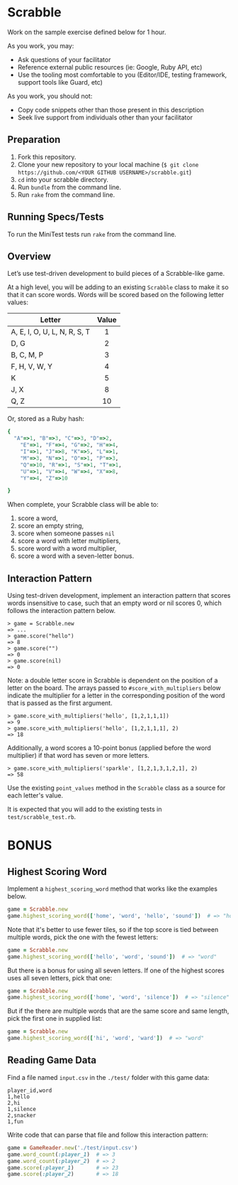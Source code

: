 # Scrabble

Work on the sample exercise defined below for 1 hour.

As you work, you may:

* Ask questions of your facilitator
* Reference external public resources (ie: Google, Ruby API, etc)
* Use the tooling most comfortable to you (Editor/IDE, testing framework, support tools like Guard, etc)

As you work, you should not:

* Copy code snippets other than those present in this description
* Seek live support from individuals other than your facilitator

## Preparation

1. Fork this repository.
2. Clone your new repository to your local machine (`$ git clone https://github.com/<YOUR GITHUB USERNAME>/scrabble.git`)
3. `cd` into your scrabble directory.
4. Run `bundle` from the command line.
5. Run `rake` from the command line.

## Running Specs/Tests

To run the MiniTest tests run `rake` from the command line.

## Overview

Let’s use test-driven development to build pieces of a Scrabble-like game.

At a high level, you will be adding to an existing `Scrabble` class to make it so that it can score words. Words will be scored based on the following letter values:

|Letter|Value|
|------|:---:|
|A, E, I, O, U, L, N, R, S, T |1|
|D, G |2|
|B, C, M, P |3|
|F, H, V, W, Y |4|
|K |5|
|J, X |8|
|Q, Z |10|

Or, stored as a Ruby hash:

```ruby
{
  "A"=>1, "B"=>3, "C"=>3, "D"=>2,
    "E"=>1, "F"=>4, "G"=>2, "H"=>4,
    "I"=>1, "J"=>8, "K"=>5, "L"=>1,
    "M"=>3, "N"=>1, "O"=>1, "P"=>3,
    "Q"=>10, "R"=>1, "S"=>1, "T"=>1,
    "U"=>1, "V"=>4, "W"=>4, "X"=>8,
    "Y"=>4, "Z"=>10

}
```

When complete, your Scrabble class will be able to:

1) score a word,
2) score an empty string,
3) score when someone passes `nil`
4) score a word with letter multipliers,
5) score word with a word multiplier,
6) score a word with a seven-letter bonus.

## Interaction Pattern

Using test-driven development, implement an interaction pattern that scores words insensitive to case, such that an empty word or nil scores 0, which follows the interaction pattern below.

```
> game = Scrabble.new
=> ...
> game.score("hello")
=> 8
> game.score("")
=> 0
> game.score(nil)
=> 0
```

Note: a double letter score in Scrabble is dependent on the position of a letter on the board. The arrays passed to `#score_with_multipliers` below indicate the multiplier for a letter in the corresponding position of the word that is passed as the first argument.

```
> game.score_with_multipliers('hello', [1,2,1,1,1])
=> 9
> game.score_with_multipliers('hello', [1,2,1,1,1], 2)
=> 18
```

Additionally, a word scores a 10-point bonus (applied before the word multiplier) if that word has seven or more letters.

```
> game.score_with_multipliers('sparkle', [1,2,1,3,1,2,1], 2)
=> 58
```

Use the existing `point_values` method in the `Scrabble` class as a source for each letter's value.

It is expected that you will add to the existing tests in `test/scrabble_test.rb`.

# BONUS

## Highest Scoring Word

Implement a `highest_scoring_word` method that works like the examples below.

```ruby
game = Scrabble.new
game.highest_scoring_word(['home', 'word', 'hello', 'sound'])  # => "home"
```

Note that it's better to use fewer tiles, so if the top score is tied between multiple words, pick the one with the fewest letters:

```ruby
game = Scrabble.new
game.highest_scoring_word(['hello', 'word', 'sound'])  # => "word"
```

But there is a bonus for using all seven letters. If one of the highest scores uses all seven letters, pick that one:

```ruby
game = Scrabble.new
game.highest_scoring_word(['home', 'word', 'silence'])  # => "silence"
```

But if the there are multiple words that are the same score and same length, pick the first one in supplied list:

```ruby
game = Scrabble.new
game.highest_scoring_word(['hi', 'word', 'ward'])  # => "word"
```

## Reading Game Data

Find a file named `input.csv` in the `./test/` folder with this game data:

```
player_id,word
1,hello
2,hi
1,silence
2,snacker
1,fun
```

Write code that can parse that file and follow this interaction pattern:

```ruby
game = GameReader.new('./test/input.csv')
game.word_count(:player_1)  # => 3
game.word_count(:player_2)  # => 2
game.score(:player_1)       # => 23
game.score(:player_2)       # => 18
```
